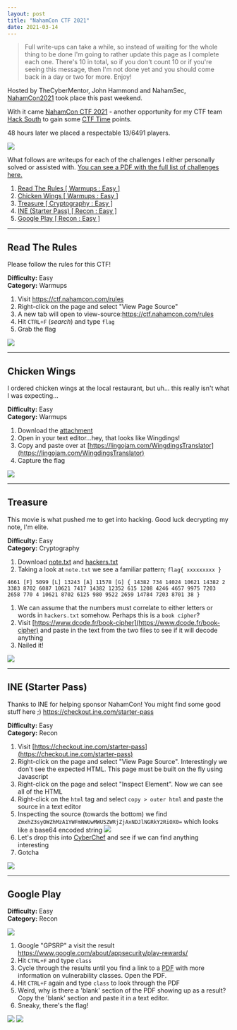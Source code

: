```yaml
---
layout: post
title: "NahamCon CTF 2021"
date: 2021-03-14
---
```


> Full write-ups can take a while, so instead of waiting for the whole thing to be done I'm going to rather update this page as I complete each one. There's 10 in total, so if you don't count 10 or if you're seeing this message, then I'm not done yet and you should come back in a day or two for more. Enjoy!

Hosted by TheCyberMentor, John Hammond and NahamSec, [NahamCon2021](https://www.nahamcon.com/) took place this past weekend.

With it came [NahamCon CTF 2021](https://ctftime.org/event/1281) - another opportunity for my CTF team [Hack South](https://hacksouth.africa/) to gain some [CTF Time](https://ctftime.org/team/120550) points.

48 hours later we placed a respectable 13/6491 players.

![](/assets/nahamconctf2021/certificate.png)

What follows are writeups for each of the challenges I either personally solved or assisted with. [You can see a PDF with the full list of challenges here.](/assets/nahamconctf2021/challenges.pdf)



1. [Read The Rules [ Warmups : Easy ]](#1)
1. [Chicken Wings [ Warmups : Easy ]](#2) 
1. [Treasure [ Cryptography : Easy ]](#3) 
1. [INE (Starter Pass) [ Recon : Easy ]](#4) 
1. [Google Play [ Recon : Easy ]](#5) 

---

## <a name="1"></a>Read The Rules
Please follow the rules for this CTF!  

**Difficulty:** Easy   
**Category:** Warmups  


1. Visit https://ctf.nahamcon.com/rules
1. Right-click on the page and select "View Page Source"
1. A new tab will open to view-source:https://ctf.nahamcon.com/rules
1. Hit `CTRL+F` (*search*) and type `flag`
1. Grab the flag

![](/assets/nahamconctf2021/01/01.png)

---

## <a name="2"></a>Chicken Wings
I ordered chicken wings at the local restaurant, but uh... this really isn't what I was expecting...  

**Difficulty:** Easy   
**Category:** Warmups   

1. Download the [attachment](/assets/nahamconctf2021/02/attachment.txt)
1. Open in your text editor...hey, that looks like Wingdings!
1. Copy and paste over at [https://lingojam.com/WingdingsTranslator](https://lingojam.com/WingdingsTranslator)
1. Capture the flag

![](/assets/nahamconctf2021/02/02.png)

---

## <a name="3"></a>Treasure
This movie is what pushed me to get into hacking. Good luck decrypting my note, I'm elite.  

**Difficulty:** Easy  
**Category:** Cryptography  

1. Download [note.txt](/assets/nahamconctf2021/03/note.txt) and [hackers.txt](/assets/nahamconctf2021/03/hackers.txt)
1. Taking a look at `note.txt` we see a familiar pattern; `flag{ xxxxxxxxx }`  
```
4661 [F] 5099 [L] 13243 [A] 11578 [G] { 14382 734 14024 10621 14382 2 3383 8702 6087 10621 7417 14382 12352 615 1208 4246 4657 9975 7203 2658 770 4 10621 8702 6125 980 9522 2659 14784 7203 8701 38 }
```
1. We can assume that the numbers must correlate to either letters or words in `hackers.txt` somehow. Perhaps this is a `book cipher`?
1. Visit [https://www.dcode.fr/book-cipher](https://www.dcode.fr/book-cipher) and paste in the text from the two files to see if it will decode anything
1. Nailed it!

![](/assets/nahamconctf2021/03/01.png)

---

## <a name="4"></a>INE (Starter Pass)
Thanks to INE for helping sponsor NahamCon! You might find some good stuff here ;) https://checkout.ine.com/starter-pass

**Difficulty:** Easy  
**Category:** Recon  

1. Visit [https://checkout.ine.com/starter-pass](https://checkout.ine.com/starter-pass)
1. Right-click on the page and select "View Page Source". Interestingly we don't see the expected HTML. This page must be built on the fly using Javascript
1. Right-click on the page and select "Inspect Element". Now we can see all of the HTML
1. Right-click on the `html` tag and select `copy > outer html` and paste the source in a text editor
1. Inspecting the source (towards the bottom) we find `ZmxhZ3syOWZhMzA1YWFmNWUwMWU5ZWRjZjAxNDJlNGRkY2RiOX0=` which looks like a base64 encoded string
![](/assets/nahamconctf2021/04/01.png)
1. Let's drop this into [CyberChef](https://gchq.github.io/CyberChef/) and see if we can find anything interesting
1. Gotcha

![](/assets/nahamconctf2021/04/02.png)

---

## <a name="5"></a>Google Play

**Difficulty:** Easy  
**Category:** Recon  

![](/assets/nahamconctf2021/05/01.png)

1. Google "GPSRP" a visit the result https://www.google.com/about/appsecurity/play-rewards/
1. Hit `CTRL+F` and type `class`
1. Cycle through the results until you find a link to a [PDF](https://www.google.com/about/appsecurity/play-rewards/Android_app_vulnerability_classes.pdf_) with more information on vulnerability classes. Open the PDF.
1. Hit `CTRL+F` again and type `class` to look through the PDF
1. Weird, why is there a 'blank' section of the PDF showing up as a result? Copy the 'blank' section and paste it in a text editor.
1. Sneaky, there's the flag!

![](/assets/nahamconctf2021/05/02.png)
![](/assets/nahamconctf2021/05/03.png)